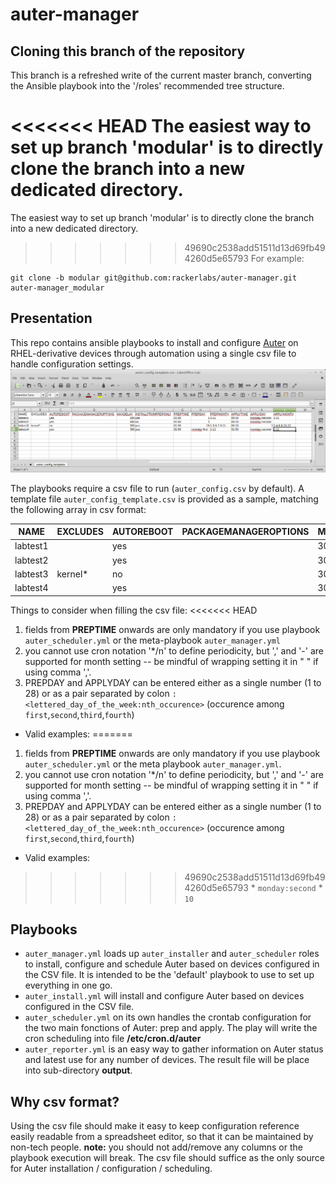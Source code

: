 # auter-manager

## Cloning this branch of the repository
This branch is a refreshed write of the current master branch, converting the Ansible playbook into the '/roles' recommended tree structure.

<<<<<<< HEAD
The easiest way to set up branch 'modular' is to directly clone the branch into a new dedicated directory.
=======
The easiest way to set up branch 'modular' is to directly clone the branch into a new dedicated directory. 
>>>>>>> 49690c2538add51511d13d69fb494260d5e65793
For example:
```
git clone -b modular git@github.com:rackerlabs/auter-manager.git auter-manager_modular
```

## Presentation
This repo contains ansible playbooks to install and configure [Auter](https://github.com/rackerlabs/auter) on RHEL-derivative devices through automation using a single csv file to handle configuration settings.
![csv screenshot](auter_config_template.csv-LibreOffice_Calc.png)

The playbooks require a csv file to run (`auter_config.csv` by default). A template file `auter_config_template.csv` is provided as a sample, matching the following array in csv format:

| NAME | EXCLUDES | AUTOREBOOT | PACKAGEMANAGEROPTIONS | MAXDELAY | INSTALLFROMPREPONLY | PREPTIME | PREPDAY | PREPMONTH | APPLYTIME | APPLYDAY | APPLYMONTH |
| --- | --- | --- | --- | --- | --- | --- | --- | --- | --- | --- | --- |
| labtest1 |  | yes |  | 300 | yes | 01:00 | 1 | 1-11 | 00:10 | monday:second | 1-11 |
| labtest2 |  | yes |  | 300 | no | 01:00 | 1 |  | 00:10 | monday:second |  |
| labtest3 | kernel\* | no |  | 300 | yes | 01:00 | 15 | "1 | 3 | 5 | 7 | 9 | 11" | 00:10 | 1 | "2 | 4 | 6 | 8 | 10 | 12" |
| labtest4 |  | yes |  | 300 | yes | 02:00 | monday:first | "1-11" | 01:00 | monday:second | 1-11 |

Things to consider when filling the csv file:
<<<<<<< HEAD
1. fields from **PREPTIME** onwards are only mandatory if you use playbook `auter_scheduler.yml` or the meta-playbook `auter_manager.yml`
1. you cannot use cron notation '\*/n' to define periodicity, but ',' and '-' are supported for month setting -- be mindful of wrapping setting it in " " if using comma ','.
1. PREPDAY and APPLYDAY can be entered either as a single number (1 to 28) or as a pair separated by colon `:`
`<lettered_day_of_the_week:nth_occurence>` (occurence among `first`,`second`,`third`,`fourth`)
  * Valid examples:
=======
1. fields from **PREPTIME** onwards are only mandatory if you use playbook `auter_scheduler.yml` or the meta playbook `auter_manager.yml`.
1. you cannot use cron notation '\*/n' to define periodicity, but ',' and '-' are supported for month setting -- be mindful of wrapping setting it in " " if using comma ','.
1. PREPDAY and APPLYDAY can be entered either as a single number (1 to 28) or as a pair separated by colon `:` 
`<lettered_day_of_the_week:nth_occurence>` (occurence among `first`,`second`,`third`,`fourth`)
  * Valid examples: 
>>>>>>> 49690c2538add51511d13d69fb494260d5e65793
    * `monday:second`
    * `10`

## Playbooks
- `auter_manager.yml` loads up `auter_installer` and `auter_scheduler` roles to install, configure and schedule Auter based on devices configured in the CSV file. It is intended to be the 'default' playbook to use to set up everything in one go.
- `auter_install.yml` will install and configure Auter based on devices configured in the CSV file.
- `auter_scheduler.yml` on its own handles the crontab configuration for the two main fonctions of Auter: prep and apply. The play will write the cron scheduling into file **/etc/cron.d/auter**
- `auter_reporter.yml` is an easy way to gather information on Auter status and latest use for any number of devices. The result file will be place into sub-directory **output**.

## Why csv format?
Using the csv file should make it easy to keep configuration reference easily readable from a spreadsheet editor, so that it can be maintained by non-tech people.
**note:** you should not add/remove any columns or the playbook execution will break. The csv file should suffice as the only source for Auter installation / configuration / scheduling.

